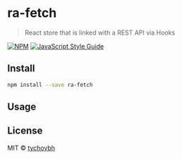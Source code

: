# ra-fetch

> React store that is linked with a REST API via Hooks

[![NPM](https://img.shields.io/npm/v/ra-fetch.svg)](https://www.npmjs.com/package/ra-fetch) [![JavaScript Style Guide](https://img.shields.io/badge/code_style-standard-brightgreen.svg)](https://standardjs.com)

## Install

```bash
npm install --save ra-fetch
```

## Usage



## License

MIT © [tychovbh](https://github.com/tychovbh)
